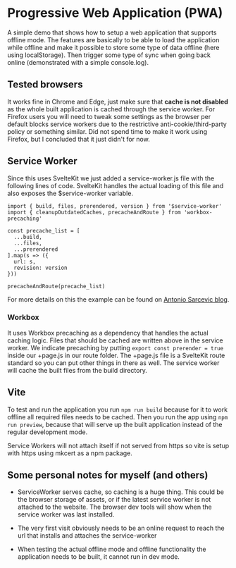 # Progressive Web Application (PWA)

A simple demo that shows how to setup a web application that supports offline mode. The features are basically to be able to load the application while offline and make it possible to store some type of data offline (here using localStorage). Then trigger some type of sync when going back online (demonstrated with a simple console.log).

## Tested browsers

It works fine in Chrome and Edge, just make sure that **cache is not disabled** as the whole built application is cached through the service worker. For Firefox users you will need to tweak some settings as the browser per default blocks service workers due to the restrictive anti-cookie/third-party policy or something similar. Did not spend time to make it work using Firefox, but I concluded that it just didn't for now.

## Service Worker
Since this uses SvelteKit we just added a service-worker.js file with the following lines of code. SvelteKit handles the actual loading of this file and also exposes the $service-worker variable.

    import { build, files, prerendered, version } from '$service-worker'  
    import { cleanupOutdatedCaches, precacheAndRoute } from 'workbox-precaching'  
      
    const precache_list = [  
      ...build,  
      ...files,  
      ...prerendered  
    ].map(s => ({  
      url: s,  
      revision: version  
    }))  
      
    precacheAndRoute(precache_list)

For more details on this the example can be found on [Antonio Sarcevic blog](https://www.sarcevic.dev/offline-first-installable-pwa-sveltekit-workbox-precaching#service-worker).

### Workbox
It uses Workbox precaching as a dependency that handles the actual caching logic. Files that should be cached are written above in the service worker. We indicate precaching by putting `export const prerender = true` inside our +page.js in our route folder. The +page.js file is a SvelteKit route standard so you can put other things in there as well. The service worker will cache the built files from the build directory.

## Vite
To test and run the application you run `npm run build` because for it to work offline all required files needs to be cached. Then you run the app using `npm run preview`, because that will serve up the built application instead of the regular development mode.

Service Workers will not attach itself if not served from https so vite is setup with https using mkcert as a npm package. 
## Some personal notes for myself (and others)

 - ServiceWorker serves cache, so caching is a huge thing. This could be
   the browser storage of assets, or if the latest service worker is not
   attached to the website. The browser dev tools will show when the service worker
   was last installed.
   
 - The very first visit obviously needs to be an online request to reach
   the url that installs and attaches the service-worker

 - When testing the actual offline mode and offline functionality the   
   application needs to be built, it cannot run in dev mode.
